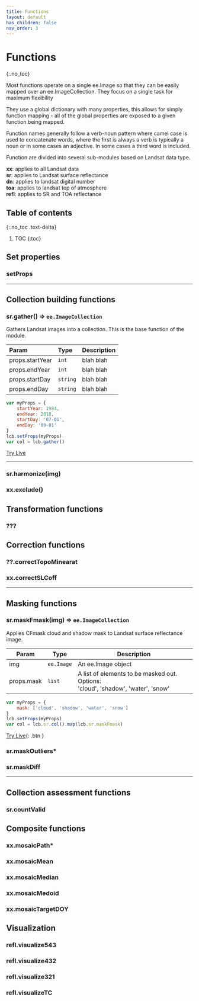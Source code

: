 ```yaml
---
title: Functions
layout: default
has_children: false
nav_order: 3
---
```


# Functions
{:.no_toc}

Most functions operate on a single ee.Image so that they can be easily mapped over an ee.ImageCollection.
They focus on a single task for maximum flexibility

They use a global dictionary with many properties, this allows for simply function mapping - all of the global properties
are exposed to a given function being mapped.

Function names generally follow a verb-noun pattern where camel case is used to concatenate words, 
where the first is always a verb is typically a noun or in some cases an adjective.
In some cases a third word is included.

Function are divided into several sub-modules based on Landsat data type. 

**xx**: applies to all Landsat data<br>
**sr**: applies to Landsat surface reflectance<br>
**dn**: applies to landsat digital number<br>
**toa**: applies to landsat top of atmosphere<br>
**refl**: applies to SR and TOA reflectance


## Table of contents
{:.no_toc .text-delta}

1. TOC
{:toc}


## Set properties

### setProps

--------------------------------------------------------------------------------------------

## Collection building functions

### **sr.gather()** ⇒ `ee.ImageCollection`

Gathers Landsat images into a collection. This is the base function
of the module.

| Param  | Type | Description |
| :- | :- | :- |
| props.startYear | `int` | blah blah |
| props.endYear | `int` | blah blah |
| props.startDay | `string` | blah blah |
| props.endDay | `string` | blah blah |

```js
var myProps = {
	startYear: 1984,
	endYear: 2018,
	startDay: '07-01',
	endDay: '09-01'
}
lcb.setProps(myProps)
var col = lcb.gather()
```

[Try Live](http://example.com/)

--------------------------------------------------------------------------------------------

### sr.harmonize(img)

### xx.exclude()

## Transformation functions

### ???

## Correction functions

### ??.correctTopoMinearat

### xx.correctSLCoff

---

## Masking functions

### sr.maskFmask(img) ⇒ `ee.ImageCollection`

Applies CFmask cloud and shadow mask to Landsat surface reflectance image.

| Param  | Type                | Description  |
| ------ | ------------------- | ------------ |
| img  | `ee.Image`| An ee.Image object  |
| props.mask | `list` | A list of elements to be masked out. Options:<br> 'cloud', 'shadow', 'water', 'snow' |

```js
var myProps = {
	mask: ['cloud', 'shadow', 'water', 'snow']
}
lcb.setProps(myProps)
var col = lcb.sr.col().map(lcb.sr.maskFmask)
```

[Try Live](http://example.com/){: .btn }


### sr.maskOutliers*

### sr.maskDiff

---

## Collection assessment functions

### sr.countValid

## Composite functions

### xx.mosaicPath*

### xx.mosaicMean

### xx.mosaicMedian

### xx.mosaicMedoid

### xx.mosaicTargetDOY

## Visualization

### refl.visualize543

### refl.visualize432

### refl.visualize321

### refl.visualizeTC



